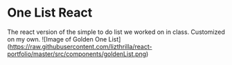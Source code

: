 # One List React
The react version of the simple to do list we worked on in class.  Customized on my own.
![Image of Golden One List]
(https://raw.githubusercontent.com/lizthrilla/react-portfolio/master/src/components/goldenList.png)
